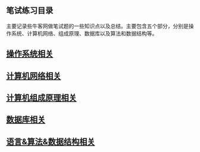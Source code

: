 ## 笔试练习目录

主要记录些牛客网做笔试题的一些知识点以及总结。主要包含五个部分，分别是操作系统、计算机网络、组成原理、数据库以及算法和数据结构等。

## [操作系统相关](./note/操作系统相关.md)

## [计算机网络相关](./计算机网络相关.md)

## [计算机组成原理相关](./note/计算机组成原理相关.md)

## [数据库相关](./note/数据库相关.md)

## [语言&算法&数据结构相关](./note/语言&算法&数据结构相关.md)

## 

